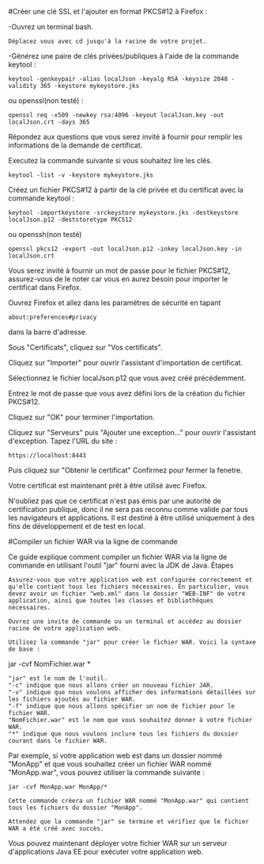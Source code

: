 #Créer une clé SSL et l'ajouter en format PKCS#12 à Firefox :

-Ouvrez un terminal bash.

    Déplacez vous avec cd jusqu'à la racine de votre projet.

-Générez une paire de clés privées/publiques à l'aide de la commande keytool :

    keytool -genkeypair -alias localJson -keyalg RSA -keysize 2048 -validity 365 -keystore mykeystore.jks

ou openssl(non testé) :

    openssl req -x509 -newkey rsa:4096 -keyout localJson.key -out localJson.crt -days 365


Répondez aux questions que vous serez invité à fournir pour remplir les informations de la demande de certificat.

Executez la commande suivante si vous souhaitez lire  les clés.

    keytool -list -v -keystore mykeystore.jks



Créez un fichier PKCS#12 à partir de la clé privée et du certificat avec la commande keytool :

    keytool -importkeystore -srckeystore mykeystore.jks -destkeystore localJson.p12 -deststoretype PKCS12

ou openssh(non testé)

    openssl pkcs12 -export -out localJson.p12 -inkey localJson.key -in localJson.crt

Vous serez invité à fournir un mot de passe pour le fichier PKCS#12, assurez-vous de le noter car vous en aurez besoin pour importer le certificat dans Firefox.

Ouvrez Firefox et allez dans les paramètres de sécurité en tapant  

    about:preferences#privacy

dans la barre d'adresse.

Sous "Certificats", cliquez sur "Vos certificats".

Cliquez sur "Importer" pour ouvrir l'assistant d'importation de certificat.

Sélectionnez le fichier localJson.p12 que vous avez créé précédemment.

Entrez le mot de passe que vous avez défini lors de la création du fichier PKCS#12.

<!-- Cochez les cases "Confiance pour identifier les sites web" et "Confiance pour identifier les utilisateurs de messagerie". -->

Cliquez sur "OK" pour terminer l'importation.

Cliquez sur "Serveurs" puis "Ajouter une exception..." pour ouvrir l'assistant d'exception.
Tapez l'URL du site :

    https://localhost:8443
    
Puis cliquez sur "Obtenir le certificat"
Confirmez pour fermer la fenetre.

Votre certificat est maintenant prêt à être utilisé avec Firefox.

N'oubliez pas que ce certificat n'est pas émis par une autorité de certification publique, donc il ne sera pas reconnu comme valide par tous les navigateurs et applications. Il est destiné à être utilisé uniquement à des fins de développement et de test en local.





#Compiler un fichier WAR via la ligne de commande

Ce guide explique comment compiler un fichier WAR via la ligne de commande en utilisant l'outil "jar" fourni avec la JDK de Java.
Étapes

    Assurez-vous que votre application web est configurée correctement et qu'elle contient tous les fichiers nécessaires. En particulier, vous devez avoir un fichier "web.xml" dans le dossier "WEB-INF" de votre application, ainsi que toutes les classes et bibliothèques nécessaires.

    Ouvrez une invite de commande ou un terminal et accédez au dossier racine de votre application web.

    Utilisez la commande "jar" pour créer le fichier WAR. Voici la syntaxe de base :

jar -cvf NomFichier.war *

    "jar" est le nom de l'outil.
    "-c" indique que nous allons créer un nouveau fichier JAR.
    "-v" indique que nous voulons afficher des informations détaillées sur les fichiers ajoutés au fichier WAR.
    "-f" indique que nous allons spécifier un nom de fichier pour le fichier WAR.
    "NomFichier.war" est le nom que vous souhaitez donner à votre fichier WAR.
    "*" indique que nous voulons inclure tous les fichiers du dossier courant dans le fichier WAR.

Par exemple, si votre application web est dans un dossier nommé "MonApp" et que vous souhaitez créer un fichier WAR nommé "MonApp.war", vous pouvez utiliser la commande suivante :

    jar -cvf MonApp.war MonApp/*

    Cette commande créera un fichier WAR nommé "MonApp.war" qui contient tous les fichiers du dossier "MonApp".

    Attendez que la commande "jar" se termine et vérifiez que le fichier WAR a été créé avec succès.

Vous pouvez maintenant déployer votre fichier WAR sur un serveur d'applications Java EE pour exécuter votre application web.
	